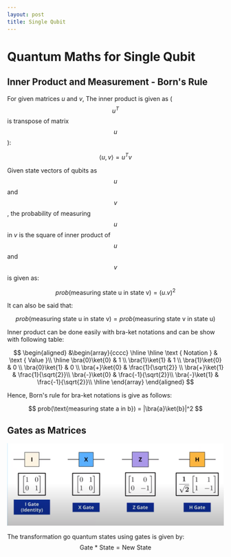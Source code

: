 ```yaml
---
layout: post
title: Single Qubit
---
```

# Quantum Maths for Single Qubit
## Inner Product and Measurement - Born's Rule

For given matrices $u$ and $v$, The inner product is given as ($$u^T$$ is transpose of matrix $$u$$): 

$$
⟨u,v⟩ = u^Tv
$$

Given state vectors of qubits as $$u$$ and $$v$$,  the probability of measuring $$u$$ in $v$ is the square of inner product of $$u$$ and $$v$$ is given as: 

$$
prob(\text{measuring state u in state v}) = (u.v)^2
$$

It can also be said that: 

$$
prob(\text{measuring state u in state v}) = prob(\text{measuring state v in state u})
$$

Inner product can be done easily with bra-ket notations and can be show with following table:

$$
\begin{aligned}
&\begin{array}{cccc}
\hline \hline \text { Notation } & \text { Value }\\
\hline \bra{0}\ket{0} & 1 \\
\bra{1}\ket{1} & 1 \\
\bra{1}\ket{0} & 0 \\
\bra{0}\ket{1} & 0 \\
\bra{+}\ket{0} & \frac{1}{\sqrt{2}} \\
\bra{+}\ket{1} & \frac{1}{\sqrt{2}}\\
\bra{-}\ket{0} & \frac{-1}{\sqrt{2}}\\
\bra{-}\ket{1} & \frac{-1}{\sqrt{2}}\\
\hline
\end{array}
\end{aligned}
$$

Hence, Born's rule for bra-ket notations is give as follows: 

$$
prob(\text{measuring state a in b}) = |\bra{a}\ket{b}|^2
$$

## Gates as Matrices
![gate-as-matrices](../assets/images/gate_as_matrices.png)

The transformation go quantum states using gates is given by: $$\text{Gate * State} = \text{New State}$$
